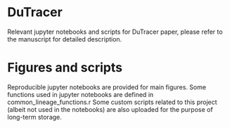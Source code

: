 # DuTracer
Relevant jupyter notebooks and scripts for DuTracer paper, please refer to the manuscript for detailed description.

# Figures and scripts
Reproducible jupyter notebooks are provided for main figures.
Some functions used in jupyter notebooks are defined in common_lineage_functions.r
Some custom scripts related to this project (albeit not used in the notebooks) are also uploaded for the purpose of long-term storage.

